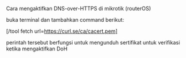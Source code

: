 Cara mengaktifkan DNS-over-HTTPS di mikrotik (routerOS)

buka terminal dan tambahkan command berikut:

 [/tool fetch url=https://curl.se/ca/cacert.pem]

perintah tersebut berfungsi untuk mengunduh sertifikat untuk verifikasi ketika mengaktifkan DoH

